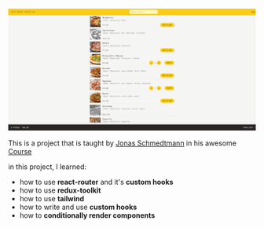 ![Homepage](Homepage.png)

This is a project that is taught by [Jonas Schmedtmann](https://github.com/jonasschmedtmann) in his awesome [Course](https://www.udemy.com/course/the-ultimate-react-course/?couponCode=ST13MT40224)

in this project, I learned:

- how to use **react-router** and it's **custom hooks**
- how to use **redux-toolkit**
- how to use **tailwind**
- how to write and use **custom hooks**
- how to **conditionally render components**
